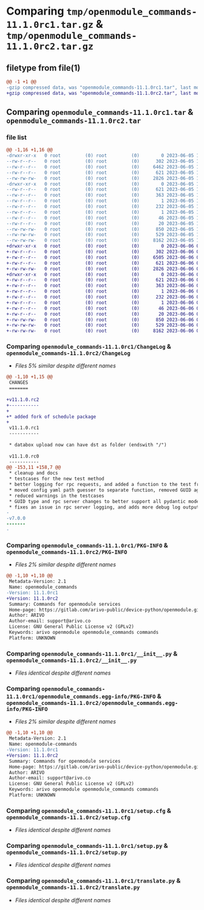 # Comparing `tmp/openmodule_commands-11.1.0rc1.tar.gz` & `tmp/openmodule_commands-11.1.0rc2.tar.gz`

## filetype from file(1)

```diff
@@ -1 +1 @@
-gzip compressed data, was "openmodule_commands-11.1.0rc1.tar", last modified: Mon Jun  5 11:17:12 2023, max compression
+gzip compressed data, was "openmodule_commands-11.1.0rc2.tar", last modified: Tue Jun  6 09:20:33 2023, max compression
```

## Comparing `openmodule_commands-11.1.0rc1.tar` & `openmodule_commands-11.1.0rc2.tar`

### file list

```diff
@@ -1,16 +1,16 @@
-drwxr-xr-x   0 root         (0) root         (0)        0 2023-06-05 11:17:12.332812 openmodule_commands-11.1.0rc1/
--rw-r--r--   0 root         (0) root         (0)      302 2023-06-05 11:17:12.000000 openmodule_commands-11.1.0rc1/AUTHORS
--rw-r--r--   0 root         (0) root         (0)     6462 2023-06-05 11:17:12.000000 openmodule_commands-11.1.0rc1/ChangeLog
--rw-r--r--   0 root         (0) root         (0)      621 2023-06-05 11:17:12.332812 openmodule_commands-11.1.0rc1/PKG-INFO
--rw-rw-rw-   0 root         (0) root         (0)     2826 2023-06-05 11:17:00.000000 openmodule_commands-11.1.0rc1/__init__.py
-drwxr-xr-x   0 root         (0) root         (0)        0 2023-06-05 11:17:12.331812 openmodule_commands-11.1.0rc1/openmodule_commands.egg-info/
--rw-r--r--   0 root         (0) root         (0)      621 2023-06-05 11:17:12.000000 openmodule_commands-11.1.0rc1/openmodule_commands.egg-info/PKG-INFO
--rw-r--r--   0 root         (0) root         (0)      363 2023-06-05 11:17:12.000000 openmodule_commands-11.1.0rc1/openmodule_commands.egg-info/SOURCES.txt
--rw-r--r--   0 root         (0) root         (0)        1 2023-06-05 11:17:12.000000 openmodule_commands-11.1.0rc1/openmodule_commands.egg-info/dependency_links.txt
--rw-r--r--   0 root         (0) root         (0)      232 2023-06-05 11:17:12.000000 openmodule_commands-11.1.0rc1/openmodule_commands.egg-info/entry_points.txt
--rw-r--r--   0 root         (0) root         (0)        1 2023-06-05 11:17:12.000000 openmodule_commands-11.1.0rc1/openmodule_commands.egg-info/not-zip-safe
--rw-r--r--   0 root         (0) root         (0)       46 2023-06-05 11:17:12.000000 openmodule_commands-11.1.0rc1/openmodule_commands.egg-info/pbr.json
--rw-r--r--   0 root         (0) root         (0)       20 2023-06-05 11:17:12.000000 openmodule_commands-11.1.0rc1/openmodule_commands.egg-info/top_level.txt
--rw-rw-rw-   0 root         (0) root         (0)      850 2023-06-05 11:17:12.332812 openmodule_commands-11.1.0rc1/setup.cfg
--rw-rw-rw-   0 root         (0) root         (0)      529 2023-06-05 11:17:00.000000 openmodule_commands-11.1.0rc1/setup.py
--rw-rw-rw-   0 root         (0) root         (0)     8162 2023-06-05 11:17:00.000000 openmodule_commands-11.1.0rc1/translate.py
+drwxr-xr-x   0 root         (0) root         (0)        0 2023-06-06 09:20:33.230326 openmodule_commands-11.1.0rc2/
+-rw-r--r--   0 root         (0) root         (0)      302 2023-06-06 09:20:33.000000 openmodule_commands-11.1.0rc2/AUTHORS
+-rw-r--r--   0 root         (0) root         (0)     6505 2023-06-06 09:20:33.000000 openmodule_commands-11.1.0rc2/ChangeLog
+-rw-r--r--   0 root         (0) root         (0)      621 2023-06-06 09:20:33.230326 openmodule_commands-11.1.0rc2/PKG-INFO
+-rw-rw-rw-   0 root         (0) root         (0)     2826 2023-06-06 09:20:20.000000 openmodule_commands-11.1.0rc2/__init__.py
+drwxr-xr-x   0 root         (0) root         (0)        0 2023-06-06 09:20:33.230326 openmodule_commands-11.1.0rc2/openmodule_commands.egg-info/
+-rw-r--r--   0 root         (0) root         (0)      621 2023-06-06 09:20:33.000000 openmodule_commands-11.1.0rc2/openmodule_commands.egg-info/PKG-INFO
+-rw-r--r--   0 root         (0) root         (0)      363 2023-06-06 09:20:33.000000 openmodule_commands-11.1.0rc2/openmodule_commands.egg-info/SOURCES.txt
+-rw-r--r--   0 root         (0) root         (0)        1 2023-06-06 09:20:33.000000 openmodule_commands-11.1.0rc2/openmodule_commands.egg-info/dependency_links.txt
+-rw-r--r--   0 root         (0) root         (0)      232 2023-06-06 09:20:33.000000 openmodule_commands-11.1.0rc2/openmodule_commands.egg-info/entry_points.txt
+-rw-r--r--   0 root         (0) root         (0)        1 2023-06-06 09:20:33.000000 openmodule_commands-11.1.0rc2/openmodule_commands.egg-info/not-zip-safe
+-rw-r--r--   0 root         (0) root         (0)       46 2023-06-06 09:20:33.000000 openmodule_commands-11.1.0rc2/openmodule_commands.egg-info/pbr.json
+-rw-r--r--   0 root         (0) root         (0)       20 2023-06-06 09:20:33.000000 openmodule_commands-11.1.0rc2/openmodule_commands.egg-info/top_level.txt
+-rw-rw-rw-   0 root         (0) root         (0)      850 2023-06-06 09:20:33.231325 openmodule_commands-11.1.0rc2/setup.cfg
+-rw-rw-rw-   0 root         (0) root         (0)      529 2023-06-06 09:20:20.000000 openmodule_commands-11.1.0rc2/setup.py
+-rw-rw-rw-   0 root         (0) root         (0)     8162 2023-06-06 09:20:20.000000 openmodule_commands-11.1.0rc2/translate.py
```

### Comparing `openmodule_commands-11.1.0rc1/ChangeLog` & `openmodule_commands-11.1.0rc2/ChangeLog`

 * *Files 5% similar despite different names*

```diff
@@ -1,10 +1,15 @@
 CHANGES
 =======
 
+v11.1.0.rc2
+-----------
+
+* added fork of schedule package
+
 v11.1.0.rc1
 -----------
 
 * databox upload now can have dst as folder (endswith "/")
 
 v11.1.0.rc0
 -----------
@@ -153,11 +158,7 @@
 * cleanup and docs
 * testcases for the new test method
 * better logging for rpc requests, and added a function to the test framework to receive rpc responses async
 * moved config yaml path guesser to separate function, removed GUID again because its not a great idea after all
 * reduced warnings in the testcases
 * GUID type and rpc server changes to better support all pydantic models, in this case Union Types. DEVICE-891
 * fixes an issue in rpc server logging, and adds more debug log output
-
-v7.0.0
-------
-
```

### Comparing `openmodule_commands-11.1.0rc1/PKG-INFO` & `openmodule_commands-11.1.0rc2/PKG-INFO`

 * *Files 2% similar despite different names*

```diff
@@ -1,10 +1,10 @@
 Metadata-Version: 2.1
 Name: openmodule_commands
-Version: 11.1.0rc1
+Version: 11.1.0rc2
 Summary: Commands for openmodule services
 Home-page: https://gitlab.com/arivo-public/device-python/openmodule.git
 Author: ARIVO
 Author-email: support@arivo.co
 License: GNU General Public License v2 (GPLv2)
 Keywords: arivo openmodule openmodule_commands commands
 Platform: UNKNOWN
```

### Comparing `openmodule_commands-11.1.0rc1/__init__.py` & `openmodule_commands-11.1.0rc2/__init__.py`

 * *Files identical despite different names*

### Comparing `openmodule_commands-11.1.0rc1/openmodule_commands.egg-info/PKG-INFO` & `openmodule_commands-11.1.0rc2/openmodule_commands.egg-info/PKG-INFO`

 * *Files 2% similar despite different names*

```diff
@@ -1,10 +1,10 @@
 Metadata-Version: 2.1
 Name: openmodule-commands
-Version: 11.1.0rc1
+Version: 11.1.0rc2
 Summary: Commands for openmodule services
 Home-page: https://gitlab.com/arivo-public/device-python/openmodule.git
 Author: ARIVO
 Author-email: support@arivo.co
 License: GNU General Public License v2 (GPLv2)
 Keywords: arivo openmodule openmodule_commands commands
 Platform: UNKNOWN
```

### Comparing `openmodule_commands-11.1.0rc1/setup.cfg` & `openmodule_commands-11.1.0rc2/setup.cfg`

 * *Files identical despite different names*

### Comparing `openmodule_commands-11.1.0rc1/setup.py` & `openmodule_commands-11.1.0rc2/setup.py`

 * *Files identical despite different names*

### Comparing `openmodule_commands-11.1.0rc1/translate.py` & `openmodule_commands-11.1.0rc2/translate.py`

 * *Files identical despite different names*

